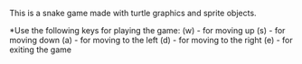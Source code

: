 This is a snake game made with turtle graphics and sprite objects.

*Use the following keys for playing the game:
(w) - for moving up
(s) - for moving down
(a) - for moving to the left
(d) - for moving to the right
(e) - for exiting the game
